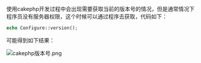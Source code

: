 使用cakephp开发过程中会出现需要获取当前的版本号的情况，但是通常情况下程序员没有服务器权限，这个时候可以通过程序去获取，代码如下：
```php
echo Configure::version();
```
可能得到如下结果：

![cakephp版本号.png](http://upload-images.jianshu.io/upload_images/2050891-d975a668553b7aff.png?imageMogr2/auto-orient/strip%7CimageView2/2/w/1240)